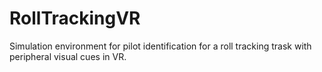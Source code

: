 # RollTrackingVR
Simulation environment for pilot identification for a roll tracking trask with peripheral visual cues in VR.
